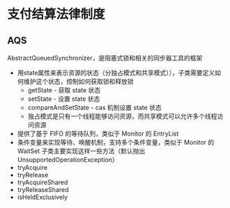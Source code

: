 # 支付结算法律制度


## AQS
AbstractQueuedSynchronizer，是阻塞式锁和相关的同步器工具的框架
- 用state属性来表示资源的状态（分独占模式和共享模式）），子类需要定义如何维护这个状态，控制如何获取锁和释放锁
    - getState - 获取 state 状态
    - setState - 设置 state 状态
    - compareAndSetState - cas 机制设置 state 状态
    - 独占模式是只有一个线程能够访问资源，而共享模式可以允许多个线程访问资源
- 提供了基于 FIFO 的等待队列，类似于 Monitor 的 EntryList
- 条件变量来实现等待、唤醒机制，支持多个条件变量，类似于 Monitor 的 WaitSet
子类主要实现这样一些方法（默认抛出 UnsupportedOperationException）
- tryAcquire
- tryRelease
- tryAcquireShared
- tryReleaseShared
- isHeldExclusively